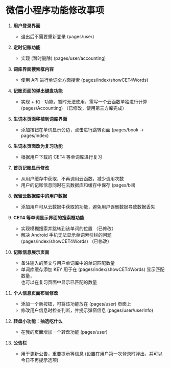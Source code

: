 # 微信小程序功能修改事项

1. **用户登录界面**  
   - 退出后不需要重新登录 (pages/user)

2. **定时记账功能**  
   - 实现 (暂时删除) (pages/user/accounting)

3. **词库界面搜索框内容**  
   - 使用 API 进行单词全方面搜索 (pages/index/showCET4Words)

4. **记账页面的弹出键盘功能**  
   - 实现 + 和 - 功能，暂时无法使用，需写一个云函数单独进行计算 (pages/Accounting) （已修改，使用第三方库完成）

5. **生词本页面移植到词库界面**  
   - 添加按钮在单词显示旁边，点击进行跳转页面 (pages/book -> pages/index)

6. **生词本页面改为复习功能**  
   - 根据用户下载的 CET4 等单词库进行复习

7. **首页记账显示修改**  
   - 从用户缓存中获取，不再调用云函数，减少调用次数  
   - 用户的记账信息同时在云数据库和缓存中保存 (pages/bill)

8. **保留云数据库中的用户数据**  
   - 添加用户可从云数据中获取的功能，避免用户误删数据导致数据丢失

9. **CET4 等单词显示界面的搜索框功能**  
   - 实现模糊搜索并跳转到该单词的位置 （已修改） 
   - 解决 Android 手机无法显示单词索引栏的问题 (pages/index/showCET4Words) （已修改）

10. **记账信息展示页面**  
    - 备注输入的英文与用户单词库中的单词匹配数量  
    - 单词库缓存添加 KEY 用于在 (pages/index/showCET4Words) 显示匹配数量，  
    也可以在复习页面中显示已匹配的数量

11. **个人信息页面布局修改**  
    - 添加一个新按钮，可将该功能放在 (pages/user) 页面上  
    - 修改用户信息时检查判断，并提示弹窗信息 (pages/user/userInfo)
12. **转盘小功能：抽选吃什么**  
    - 在我的页面增加一个转盘功能 (pages/user)
13. **公告栏**  
    - 用于更新公告，重要提示等信息 (设置在用户第一次登录时弹出，并可以今日不再提示选项)